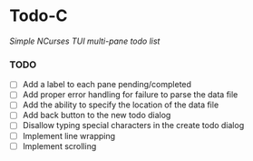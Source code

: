 # Todo-C

*Simple NCurses TUI multi-pane todo list*

### TODO
- [ ] Add a label to each pane pending/completed
- [ ] Add proper error handling for failure to parse the data file
- [ ] Add the ability to specify the location of the data file
- [ ] Add back button to the new todo dialog
- [ ] Disallow typing special characters in the create todo dialog
- [ ] Implement line wrapping
- [ ] Implement scrolling
